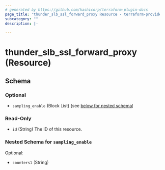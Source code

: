 ```yaml
---
# generated by https://github.com/hashicorp/terraform-plugin-docs
page_title: "thunder_slb_ssl_forward_proxy Resource - terraform-provider-thunder"
subcategory: ""
description: |-
  
---
```


# thunder_slb_ssl_forward_proxy (Resource)





<!-- schema generated by tfplugindocs -->
## Schema

### Optional

- `sampling_enable` (Block List) (see [below for nested schema](#nestedblock--sampling_enable))

### Read-Only

- `id` (String) The ID of this resource.

<a id="nestedblock--sampling_enable"></a>
### Nested Schema for `sampling_enable`

Optional:

- `counters1` (String)



